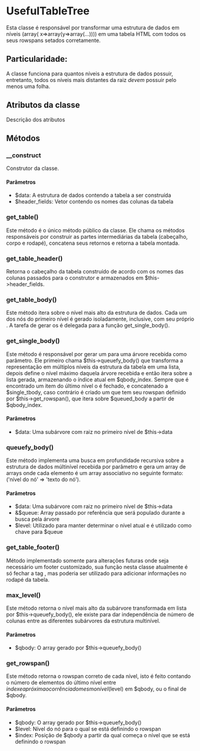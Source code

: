 # UsefulTableTree
Esta classe é responsável por transformar uma estrutura de dados em níveis
(array( x=>array(y=>array(...)))) em uma tabela HTML com todos os seus rowspans
setados corretamente.

## Particularidade:
A classe funciona para quantos níveis a estrutura de dados possuir, entretanto,
todos os níveis mais distantes da raiz *devem* possuir pelo menos uma folha.

## Atributos da classe
Descrição dos atributos


## Métodos
### __construct
Construtor da classe.

#### Parâmetros
* $data: A estrutura de dados contendo a tabela a ser construída
* $header\_fields: Vetor contendo os nomes das colunas da tabela



### get\_table()
Este método é o único método público da classe. Ele chama os métodos responsáveis
por construir as partes intermediárias da tabela (cabeçalho, corpo e rodapé), concatena
seus retornos e retorna a tabela montada.



### get\_table\_header()
Retorna o cabeçalho da tabela construído de acordo com os nomes das colunas passados
para o construtor e armazenados em $this->header\_fields.



### get\_table\_body()
Este método itera sobre o nível mais alto da estrutura de dados. Cada um dos nós do
primeiro nível é gerado isoladamente, inclusive, com seu próprio <tbody>. A tarefa
de gerar os <tbody> é delegada para a função get\_single\_body().



### get\_single\_body()
Este método é responsável por gerar um <tbody> para uma árvore recebida como parâmetro.
Ele primeiro chama $this->queuefy\_body() que transforma a representação em múltiplos
níveis da estrutura da tabela em uma lista, depois define o nível máximo daquela árvore
recebida e então itera sobre a lista gerada, armazenando o índice atual em $qbody\_index.
Sempre que é encontrado um item do último nível o <tr> é fechado, e concatenado a $single\_tbody,
caso contrário é criado um <td> que tem seu rowspan definido por $this->get\_rowspan(),
que itera sobre $queued\_body a partir de $qbody\_index.

#### Parâmetros
* $data: Uma subárvore com raiz no primeiro nível de $this->data



### queuefy\_body()
Este método implementa uma busca em profundidade recursiva sobre a estrutura
de dados múltinível recebida por parâmetro e gera um array de arrays onde cada
elemento é um array associativo no seguinte formato: ('nível do nó' => 'texto do nó').

#### Parâmetros
* $data: Uma subárvore com raiz no primeiro nível de $this->data
* &$queue: Array passado por referência que será populado durante a busca pela árvore
* $level: Utilizado para manter determinar o nível atual e é utilizado como chave para $queue



### get\_table\_footer()
Método implementado somente para alterações futuras onde seja necessário um footer
customizado, sua função nesta classe atualmente é só fechar a tag </table>, mas poderia
ser utilizado para adicionar informações no rodapé da tabela.



### max\_level()
Este método retorna o nível mais alto da subárvore transformada em lista por $this->queuefy\_body(),
ele existe para dar independência de número de colunas entre as diferentes subárvores da estrutura
multinível.

#### Parâmetros
* $qbody: O array gerado por $this->queuefy\_body()



### get\_rowspan()
Este método retorna o rowspan correto de cada nível, isto é feito contando o número de
elementos do último nível entre $index e a próxima ocorrência do mesmo nível ($level)
em $qbody, ou o final de $qbody.

#### Parâmetros 
* $qbody: O array gerado por $this->queuefy\_body()
* $level: Nível do nó para o qual se está definindo o rowspan
* $index: Posição de $qbody a partir da qual começa o nível que se está definindo o rowspan

